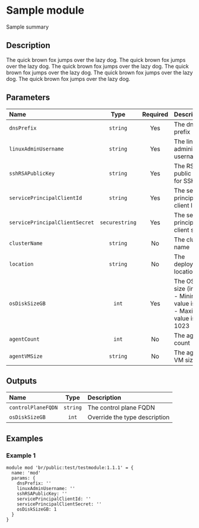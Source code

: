 # Sample module

Sample summary

## Description

The quick brown fox jumps over the lazy dog. The quick brown fox jumps over the lazy dog.
The quick brown fox jumps over the lazy dog. The quick brown fox jumps over the lazy dog. The quick brown fox jumps over the lazy dog.
The quick brown fox jumps over the lazy dog.

## Parameters

| Name                           | Type           | Required | Description                                                                     |
| :----------------------------- | :------------: | :------: | :------------------------------------------------------------------------------ |
| `dnsPrefix`                    | `string`       | Yes      | The dns prefix                                                                  |
| `linuxAdminUsername`           | `string`       | Yes      | The linux administrator username                                                |
| `sshRSAPublicKey`              | `string`       | Yes      | The RSA public key for SSH                                                      |
| `servicePrincipalClientId`     | `string`       | Yes      | The service principal client ID                                                 |
| `servicePrincipalClientSecret` | `securestring` | Yes      | The service principal client secret                                             |
| `clusterName`                  | `string`       | No       | The cluster name                                                                |
| `location`                     | `string`       | No       | The deployment location                                                         |
| `osDiskSizeGB`                 | `int`          | Yes      | The OS disk size (in GB)<br />- Minimum value is 0<br />- Maximum value is 1023 |
| `agentCount`                   | `int`          | No       | The agent count                                                                 |
| `agentVMSize`                  | `string`       | No       | The agent VM size                                                               |

## Outputs

| Name               | Type     | Description                   |
| :----------------- | :------: | :---------------------------- |
| `controlPlaneFQDN` | `string` | The control plane FQDN        |
| `osDiskSizeGB`     | `int`    | Override the type description |

## Examples

### Example 1

```bicep
module mod 'br/public:test/testmodule:1.1.1' = {
  name: 'mod'
  params: {
    dnsPrefix: ''
    linuxAdminUsername: ''
    sshRSAPublicKey: ''
    servicePrincipalClientId: ''
    servicePrincipalClientSecret: ''
    osDiskSizeGB: 1
  }
}
```
